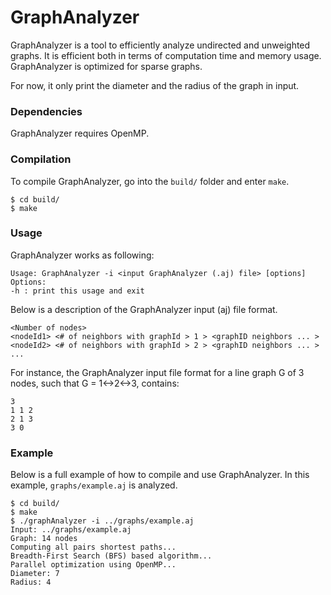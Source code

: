 # GraphAnalyzer

GraphAnalyzer is a tool to efficiently analyze undirected and unweighted graphs.
It is efficient both in terms of computation time and memory usage. GraphAnalyzer is optimized for sparse graphs.

For now, it only print the diameter and the radius of the graph in input.

### Dependencies

GraphAnalyzer requires OpenMP.

### Compilation

To compile GraphAnalyzer, go into the `build/` folder and enter `make`.

```
$ cd build/
$ make
```

### Usage

GraphAnalyzer works as following:

```
Usage: GraphAnalyzer -i <input GraphAnalyzer (.aj) file> [options]
Options:
-h : print this usage and exit
```

Below is a description of the GraphAnalyzer input (aj) file format.

```
<Number of nodes>
<nodeId1> <# of neighbors with graphId > 1 > <graphID neighbors ... >
<nodeId2> <# of neighbors with graphId > 2 > <graphID neighbors ... >
...
```

For instance, the GraphAnalyzer input file format for a line graph G of 3 nodes, such that G = 1<->2<->3, contains:

```
3
1 1 2
2 1 3
3 0
```

### Example

Below is a full example of how to compile and use GraphAnalyzer. In this example, `graphs/example.aj` is analyzed.

```
$ cd build/
$ make
$ ./graphAnalyzer -i ../graphs/example.aj 
Input: ../graphs/example.aj
Graph: 14 nodes
Computing all pairs shortest paths...
Breadth-First Search (BFS) based algorithm...
Parallel optimization using OpenMP...
Diameter: 7
Radius: 4
```